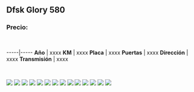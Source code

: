 ## Dfsk Glory 580

### Precio:

<p>&nbsp;</p>

-----|-----
**Año** | xxxx
**KM** | xxxx
**Placa** | xxxx
**Puertas** | xxxx
**Dirección** | xxxx
**Transmisión** | xxxx


<p>&nbsp;</p>

<img src="images/Dfsk Glory 580 - 0.0004.jpg?raw=true"/>
<img src="images/Dfsk Glory 580 - 0.0192.jpg?raw=true"/>
<img src="images/Dfsk Glory 580 - 0.0612.jpg?raw=true"/>
<img src="images/Dfsk Glory 580 - 0.317.jpg?raw=true"/>
<img src="images/Dfsk Glory 580 - 0.3955.jpg?raw=true"/>
<img src="images/Dfsk Glory 580 - 0.4544.jpg?raw=true"/>
<img src="images/Dfsk Glory 580 - 0.5128.jpg?raw=true"/>
<img src="images/Dfsk Glory 580 - 0.5335.jpg?raw=true"/>
<img src="images/Dfsk Glory 580 - 0.5341.jpg?raw=true"/>
<img src="images/Dfsk Glory 580 - 0.5785.jpg?raw=true"/>
<img src="images/Dfsk Glory 580 - 0.7272.jpg?raw=true"/>
<img src="images/Dfsk Glory 580 - 0.8722.jpg?raw=true"/>
<img src="images/Dfsk Glory 580 - 0.9545.jpg?raw=true"/>
<img src="images/Dfsk Glory 580 - 0.9966.jpg?raw=true"/>



